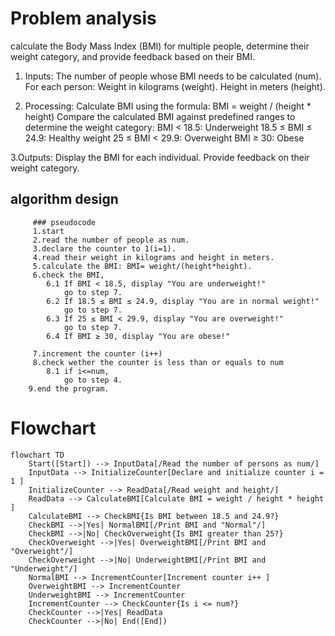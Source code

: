 # Problem analysis
calculate the Body Mass Index (BMI) for multiple people, determine their weight category, and provide feedback based on their BMI.
  1. Inputs:
        The number of people whose BMI needs to be calculated (num).
        For each person:
            Weight in kilograms (weight).
            Height in meters (height).

  2. Processing:
        Calculate BMI using the formula:
        BMI = weight / (height * height)
        Compare the calculated BMI against predefined ranges to determine the weight category:
            BMI < 18.5: Underweight
            18.5 ≤ BMI ≤ 24.9: Healthy weight
            25 ≤ BMI < 29.9: Overweight
            BMI ≥ 30: Obese

  3.Outputs:
        Display the BMI for each individual.
        Provide feedback on their weight category.

## algorithm design
         ### pseudocode
         1.start
         2.read the number of people as num.
         3.declare the counter to 1(i=1).
         4.read their weight in kilograms and height in meters.
         5.calculate the BMI: BMI= weight/(height*height).
         6.check the BMI,
            6.1 If BMI < 18.5, display "You are underweight!"
                go to step 7.
            6.2 If 18.5 ≤ BMI ≤ 24.9, display "You are in normal weight!"
                go to step 7.
            6.3 If 25 ≤ BMI < 29.9, display "You are overweight!"
                go to step 7.
            6.4 If BMI ≥ 30, display "You are obese!"  
               
         7.increment the counter (i++)       
         8.check wether the counter is less than or equals to num     
            8.1 if i<=num,
                go to step 4.
        9.end the program. 
        
              
# Flowchart

```mermaid
flowchart TD
    Start([Start]) --> InputData[/Read the number of persons as num/]
    InputData --> InitializeCounter[Declare and initialize counter i = 1 ]
    InitializeCounter --> ReadData[/Read weight and height/]
    ReadData --> CalculateBMI[Calculate BMI = weight / height * height ]
    CalculateBMI --> CheckBMI{Is BMI between 18.5 and 24.9?}
    CheckBMI -->|Yes| NormalBMI[/Print BMI and "Normal"/]
    CheckBMI -->|No| CheckOverweight{Is BMI greater than 25?}
    CheckOverweight -->|Yes| OverweightBMI[/Print BMI and "Overweight"/]
    CheckOverweight -->|No| UnderweightBMI[/Print BMI and "Underweight"/]
    NormalBMI --> IncrementCounter[Increment counter i++ ]
    OverweightBMI --> IncrementCounter
    UnderweightBMI --> IncrementCounter
    IncrementCounter --> CheckCounter{Is i <= num?}
    CheckCounter -->|Yes| ReadData
    CheckCounter -->|No| End([End])











